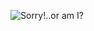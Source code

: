 ![Sorry!..or am I?](http://www.clipartkid.com/images/188/sorry-game-clipart-sorry-the-game-of-sweet-Ym8wSg-clipart.jpg)
